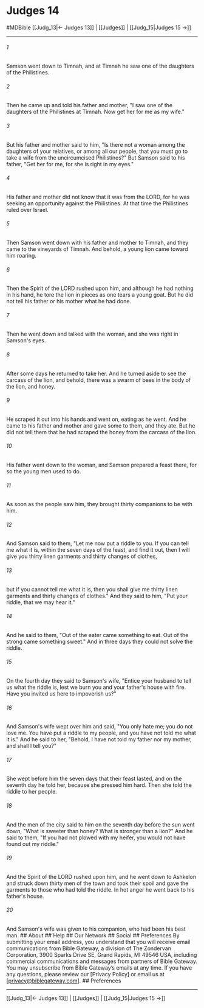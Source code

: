 # Judges 14
#MDBible
[[Judg_13|← Judges 13]] | [[Judges]] | [[Judg_15|Judges 15 →]]

***






###### 1 


Samson went down to Timnah, and at Timnah he saw one of the daughters of the Philistines. 





###### 2 


Then he came up and told his father and mother, "I saw one of the daughters of the Philistines at Timnah. Now get her for me as my wife." 





###### 3 


But his father and mother said to him, "Is there not a woman among the daughters of your relatives, or among all our people, that you must go to take a wife from the uncircumcised Philistines?" But Samson said to his father, "Get her for me, for she is right in my eyes." 





###### 4 


His father and mother did not know that it was from the LORD, for he was seeking an opportunity against the Philistines. At that time the Philistines ruled over Israel. 





###### 5 


Then Samson went down with his father and mother to Timnah, and they came to the vineyards of Timnah. And behold, a young lion came toward him roaring. 





###### 6 


Then the Spirit of the LORD rushed upon him, and although he had nothing in his hand, he tore the lion in pieces as one tears a young goat. But he did not tell his father or his mother what he had done. 





###### 7 


Then he went down and talked with the woman, and she was right in Samson's eyes. 





###### 8 


After some days he returned to take her. And he turned aside to see the carcass of the lion, and behold, there was a swarm of bees in the body of the lion, and honey. 





###### 9 


He scraped it out into his hands and went on, eating as he went. And he came to his father and mother and gave some to them, and they ate. But he did not tell them that he had scraped the honey from the carcass of the lion. 





###### 10 


His father went down to the woman, and Samson prepared a feast there, for so the young men used to do. 





###### 11 


As soon as the people saw him, they brought thirty companions to be with him. 





###### 12 


And Samson said to them, "Let me now put a riddle to you. If you can tell me what it is, within the seven days of the feast, and find it out, then I will give you thirty linen garments and thirty changes of clothes, 





###### 13 


but if you cannot tell me what it is, then you shall give me thirty linen garments and thirty changes of clothes." And they said to him, "Put your riddle, that we may hear it." 





###### 14 


And he said to them, "Out of the eater came something to eat. Out of the strong came something sweet." And in three days they could not solve the riddle. 





###### 15 


On the fourth day they said to Samson's wife, "Entice your husband to tell us what the riddle is, lest we burn you and your father's house with fire. Have you invited us here to impoverish us?" 





###### 16 


And Samson's wife wept over him and said, "You only hate me; you do not love me. You have put a riddle to my people, and you have not told me what it is." And he said to her, "Behold, I have not told my father nor my mother, and shall I tell you?" 





###### 17 


She wept before him the seven days that their feast lasted, and on the seventh day he told her, because she pressed him hard. Then she told the riddle to her people. 





###### 18 


And the men of the city said to him on the seventh day before the sun went down, "What is sweeter than honey? What is stronger than a lion?" And he said to them, "If you had not plowed with my heifer, you would not have found out my riddle." 





###### 19 


And the Spirit of the LORD rushed upon him, and he went down to Ashkelon and struck down thirty men of the town and took their spoil and gave the garments to those who had told the riddle. In hot anger he went back to his father's house. 





###### 20 


And Samson's wife was given to his companion, who had been his best man. ## About ## Help ## Our Network ## Social ## Preferences By submitting your email address, you understand that you will receive email communications from Bible Gateway, a division of The Zondervan Corporation, 3900 Sparks Drive SE, Grand Rapids, MI 49546 USA, including commercial communications and messages from partners of Bible Gateway. You may unsubscribe from Bible Gateway&rsquo;s emails at any time. If you have any questions, please review our [Privacy Policy] or email us at [privacy@biblegateway.com]. ## Preferences

***

[[Judg_13|← Judges 13]] | [[Judges]] | [[Judg_15|Judges 15 →]]
